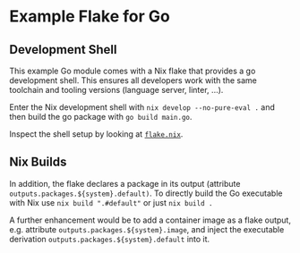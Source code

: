 # Example Flake for Go

## Development Shell

This example Go module comes with a Nix flake that provides a go development
shell. This ensures all developers work with the same toolchain and tooling
versions (language server, linter, ...).

Enter the Nix development shell with `nix develop --no-pure-eval .` and then
build the go package with `go build main.go`.

Inspect the shell setup by looking at [`flake.nix`](nix/go.nix).

## Nix Builds

In addition, the flake declares a package in its output (attribute
`outputs.packages.${system}.default)`. To directly build the Go executable with
Nix use `nix build ".#default"` or just `nix build .`

A further enhancement would be to add a container image as a flake output, e.g.
attribute `outputs.packages.${system}.image`, and inject the executable
derivation `outputs.packages.${system}.default` into it.
